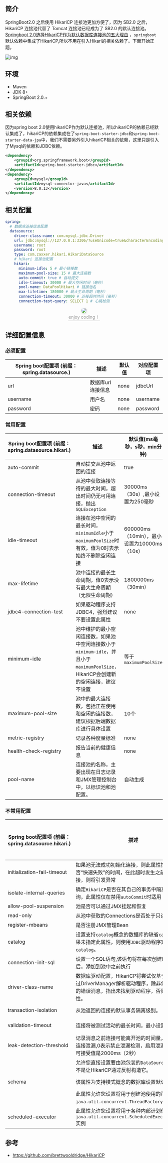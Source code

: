 ## 简介

SpringBoot2.0 之后使用 HikariCP 连接池更加方便了，因为 SB2.0 之后， HikariCP  连接池代替了 Tomcat 连接池已经成为了 SB2.0 的默认连接池。[Springboot 2.0选择HikariCP作为默认数据库连接池的五大理由](http://blog.didispace.com/Springboot-2-0-HikariCP-default-reason/) ，`springboot `默认依赖中集成了HikariCP,所以不用在引入Hikari的相关依赖了。下面开始正题。

![img](../images/20190213160506303.png)

## 环境

- Maven
- JDK 8+
- SpringBoot 2.0.+

## 相关依赖

因为spring boot 2.0使用hikariCP作为默认连接池，所以hikariCP的依赖已经默认集成了，hikariCP的依赖集成在了`spring-boot-starter-jdbc`和`spring-boot-starter-data-jpa`中，我们不需要另外引入hikariCP相关的依赖，这里只是引入了Mysql的依赖和JDBC依赖。

```xml
<dependency>
    <groupId>org.springframework.boot</groupId>
    <artifactId>spring-boot-starter-jdbc</artifactId>
</dependency>
<dependency>
    <groupId>mysql</groupId>
    <artifactId>mysql-connector-java</artifactId>
    <version>8.0.13</version>
</dependency>
```

## 相关配置

```yaml
spring:
  # 数据库连接信息配置
  datasource:
    driver-class-name: com.mysql.jdbc.Driver
    url: jdbc:mysql://127.0.0.1:3306/?useUnicode=true&characterEncoding=UTF-8&autoReconnect=true&useSSL=false&zeroDateTimeBehavior=convertToNull
    username: root
    password: root
    type: com.zaxxer.hikari.HikariDataSource
    # hikari 连接池配置
    hikari:
      minimum-idle: 5 # 最小链接数
      maximum-pool-size: 15 # 最大连接数
      auto-commit: true # 自动提交
      idle-timeout: 30000 # 最大空闲时间（毫秒）
      pool-name: DataPoolHikari # 链接池名
      max-lifetime: 180000 # 最大生命周期（毫秒）
      connection-timeout: 30000 # 连接超时时间（毫秒）
      connection-test-query: SELECT 1 # 心跳检测
```

<center>
    <img style="border-radius: 0.5125em;
    box-shadow: 0 2px 4px 0 rgba(34,36,38,.12),0 2px 10px 0 rgba(34,36,38,.08);"
    src="../../images/1546595420415.png">
    <br>
    <div style="color:orange; border-bottom: 1px solid #d9d9d9;
    display: inline-block;
    color: #999;
    padding: 2px;">enjoy coding！</div>
</center>


## 详细配置信息

### 必须配置

| Spring boot配置项 (前缀：spring.datasource.) | 描述              | 默认值 | 对应配置项 |
| -------------------------------------------- | ----------------- | ------ | ---------- |
| url                                          | 数据库url连接信息 | none   | jdbcUrl    |
| username                                     | 用户名            | none   | username   |
| password                                     | 密码              | none   | password   |

### 常用配置

| Spring boot配置项 (前缀：spring.datasource.hikari.) | 描述                                                         | 默认值(ms毫秒，s秒，min分钟)                | 对应配置项          |
| --------------------------------------------------- | ------------------------------------------------------------ | ------------------------------------------- | ------------------- |
| auto-commit                                         | 自动提交从池中返回的连接                                     | true                                        | autoCommit          |
| connection-timeout                                  | 从池中获取连接等待的最大时间，超出时间仍无可用连接，抛出`SQLException` | 30000ms（30s）,最小设置为250毫秒            | connectionTimeout   |
| idle-timeout                                        | 连接在池中空闲的最长时间，`minimumIdle`小于`maximumPoolSize`时有效，值为0时表示始终不删除空闲连接 | 600000ms（10min），最小设置为10000ms（10s） | idleTimeout         |
| max-lifetime                                        | 池中连接的最长生命周期，值0表示没有最大生命周期（无限生命周期） | 1800000ms（30min）                          | maxLifetime         |
| jdbc4-connection-test                               | 如果驱动程序支持JDBC4，强烈建议不要设置此属性                | none                                        | connectionTestQuery |
| minimum-idle                                        | 池中维护的最小空闲连接数，如果池中空闲连接数小于`minimum-idle`，并且小于`maximumPoolSize`，HikariCP会创建新的空闲连接，建议不设置 | 等于`maximumPoolSize`                       | minimumIdle         |
| maximum-pool-size                                   | 池中的最大连接数，包括正在使用和空闲的连接数，建议根据后端数据库进行具体设置 | 10个                                        | maximumPoolSize     |
| metric-registry                                     | 记录各种度量标准                                             | none                                        | metricRegistry      |
| health-check-registry                               | 报告当前的健康信息                                           | none                                        | healthCheckRegistry |
| pool-name                                           | 连接池的名称，主要出现在日志记录和JMX管理控制台中，以标识池和池配置。 | 自动生成                                    | poolName            |

### 不常用配置

| Spring boot配置项 (前缀：spring.datasource.hikari.) | 描述                                                         | 默认值(ms毫秒，s秒，min分钟) | 对应配置项                |
| --------------------------------------------------- | ------------------------------------------------------------ | ---------------------------- | ------------------------- |
| initialization-fail-timeout                         | 如果池无法成功初始化连接，则此属性控制池是否“快速失败”的时间，在此超时发生之前无法获取连接，则将引发异常 | 1ms                          | initializationFailTimeout |
| isolate-internal-queries                            | 确定`HikariCP`是否在其自己的事务中隔离内部池查询，此属性仅在禁用`autoCommit`时适用 | false                        | isolateInternalQueries    |
| allow-pool-suspension                               | 池是否可以通过JMX挂起和恢复                                  | false                        | allowPoolSuspension       |
| read-only                                           | 从池中获取的Connections是否处于只读模式                      | false                        | readOnly                  |
| register-mbeans                                     | 是否注册JMX管理Bean                                          | false                        | registerMbeans            |
| catalog                                             | 设置支持`catalog`概念的数据库的缺省`catalog`。如果未指定此属性，则使用`JDBC`驱动程序定义的缺省`catalog`。 | driver default               | catalog                   |
| connection-init-sql                                 | 设置一个SQL语句,该语句将在每次创建新连接之后，添加到池中之前执行 | none                         | connectionInitSql         |
| driver-class-name                                   | 数据库驱动配置，HikariCP将尝试仅基于jdbcUrl通过DriverManager解析驱动程序，除非您收到明显的错误消息，指出未找到驱动程序，否则请忽略此属性。 | none                         | driverClassName           |
| transaction-isolation                               | 从池返回的连接的默认事务隔离级别。                           | driver default               | transactionIsolation      |
| validation-timeout                                  | 连接将被测试活动的最长时间，最小设置为250ms                  | 5000ms（5s）                 | validationTimeout         |
| leak-detection-threshold                            | 记录消息之前连接可能离开池的时间量，表示可能的连接泄漏,0表示禁止泄漏检测，启用泄漏检测的最低可接受值是2000ms（2秒） | 0                            | leakDetectionThreshold    |
|                                                     | 允许您直接设置要由池包装的`DataSource`实例，而不是让HikariCP通过反射构造它。 | none                         | dataSource                |
| schema                                              | 该属性为支持模式概念的数据库设置默认模式                     | driver default               | schema                    |
|                                                     | 此属性允许您设置将用于创建池使用的所有线程的`java.util.concurrent.ThreadFactory`的实例。 | none                         | threadFactory             |
| scheduled-executor                                  | 此属性允许您设置将用于各种内部计划任务的`java.util.concurrent.ScheduledExecutorService`实例 | none                         | scheduledExecutor         |

## 参考

- https://github.com/brettwooldridge/HikariCP